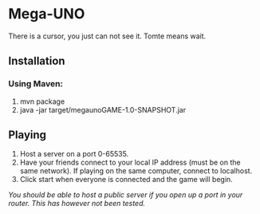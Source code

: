 # Mega-UNO
There is a cursor, you just can not see it.
Tomte means wait.
## Installation
### Using Maven:
1. mvn package
2. java -jar target/megaunoGAME-1.0-SNAPSHOT.jar

## Playing
1. Host a server on a port 0-65535.
2. Have your friends connect to your local IP address (must be on the same network).
If playing on the same computer, connect to localhost.
3. Click start when everyone is connected and the game will begin.

<i>You should be able to host a public server if you open up a port in your router. This has however not been tested.</i>
